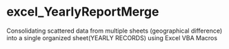 # excel_YearlyReportMerge
Consolidating scattered data from multiple sheets (geographical difference) into a single organized sheet(YEARLY RECORDS) using Excel VBA Macros
